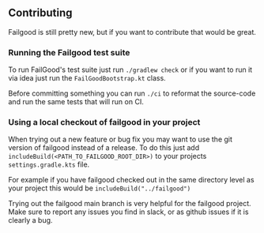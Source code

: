 ## Contributing

Failgood is still pretty new, but if you want to contribute that would be great.

### Running the Failgood test suite

To run FailGood's test suite just run `./gradlew check` or if you want to run it via idea just run
the `FailGoodBootstrap.kt` class.

Before committing something you can run `./ci` to reformat the source-code and run the same tests that will run on CI.

### Using a local checkout of failgood in your project

When trying out a new feature or bug fix you may want to use the git version of failgood instead of a release.
To do this just add `includeBuild(<PATH_TO_FAILGOOD_ROOT_DIR>)` to your projects `settings.gradle.kts` file.

For example if you have failgood checked out in the same directory level as your project this would be
`includeBuild("../failgood")`

Trying out the failgood main branch is very helpful for the failgood project. Make sure to report any issues you find
in slack, or as github issues if it is clearly a bug.
